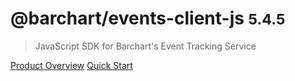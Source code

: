 # @barchart/events-client-js <small>5.4.5</small>

> JavaScript SDK for Barchart&#x27;s Event Tracking Service

[Product Overview](/content/product_overview)
[Quick Start](/content/quick_start)
